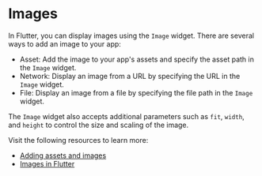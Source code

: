 # Images

In Flutter, you can display images using the `Image` widget. There are several ways to add an image to your app:

- Asset: Add the image to your app's assets and specify the asset path in the `Image` widget.
- Network: Display an image from a URL by specifying the URL in the `Image` widget.
- File: Display an image from a file by specifying the file path in the `Image` widget.

The `Image` widget also accepts additional parameters such as `fit`, `width`, and `height` to control the size and scaling of the image.

Visit the following resources to learn more:

- [Adding assets and images](https://docs.flutter.dev/development/ui/assets-and-images)
- [Images in Flutter](https://docs.flutter.dev/cookbook/images)